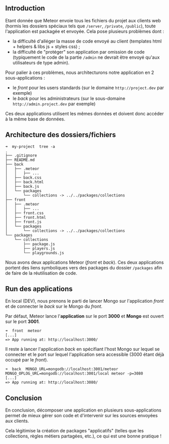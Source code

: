 ## Introduction

Etant donnée que Meteor envoie tous les fichiers du projet aux clients web (hormis les dossiers spéciaux tels que `/server`, `/private`, `/public`), toute l'application est packagée et envoyée. Cela pose plusieurs problèmes dont :
- la difficulté d'alléger la masse de code envoyé au client (templates html + helpers & libs js + styles css) ;
- la difficulté de "protéger" son application par omission de code (typiquement le code de la partie `/admin` ne devrait être envoyé qu'aux utilisateurs de type admin).

Pour palier à ces problèmes, nous architecturons notre application en 2 sous-applications :
- le *front* pour les users standards (sur le domaine `http://project.dev` par exemple)
- le *back* pour les administrateurs (sur le sous-domaine `http://admin.project.dev` par exemple)

Ces deux applications utilisent les mêmes données et doivent donc accéder à la même base de données.

## Architecture des dossiers/fichiers

```
➜  my-project  tree -a
.
├── .gitignore
├── README.md
├── back
│   ├── .meteor
│   │   ├── ...
│   ├── back.css
│   ├── back.html
│   ├── back.js
│   └── packages
│       └── collections -> ../../packages/collections
├── front
│   ├── .meteor
│   │   ├── ...
│   ├── front.css
│   ├── front.html
│   ├── front.js
│   └── packages
│       └── collections -> ../../packages/collections
└── packages
    └── collections
        ├── package.js
        ├── players.js
        └── playgrounds.js
```

Nous avons deux applications Meteor (*front* et *back*). Ces deux applications portent des liens symboliques vers des packages du dossier `/packages` afin de faire de la réutilisation de code.

## Run des applications

En local (DEV), nous prenons le parti de lancer Mongo sur l'application *front* et de connecter le *back* sur le Mongo du *front*.

Par défaut, Meteor lance l'**application** sur le port **3000** et **Mongo** est ouvert sur le port **3001**.

```
➜  front  meteor
[...]
=> App running at: http://localhost:3000/
```

Il reste à lancer l'application *back* en spécifiant l'host Mongo sur lequel se connecter et le port sur lequel l'application sera accessible (3000 étant déjà occupé par le *front*).

```
➜  back  MONGO_URL=mongodb://localhost:3001/meteor MONGO_OPLOG_URL=mongodb://localhost:3001/local meteor -p=3080
[...]
=> App running at: http://localhost:3080/
```

## Conclusion

En conclusion, décomposer une application en plusieurs sous-applications permet de mieux gérer son code et d'intervenir sur les sources envoyées aux clients.

Cela légitimise la création de packages "applicatifs" (telles que les collections, règles métiers partagées, etc.), ce qui est une bonne pratique !
